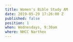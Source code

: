```yaml
---
title: Women's Bible Study AM
date: 2019-05-29 17:26:00 Z
published: false
position: 1
when: Wednesdays, 9:30am
where: NHCC Narthex
---
```


